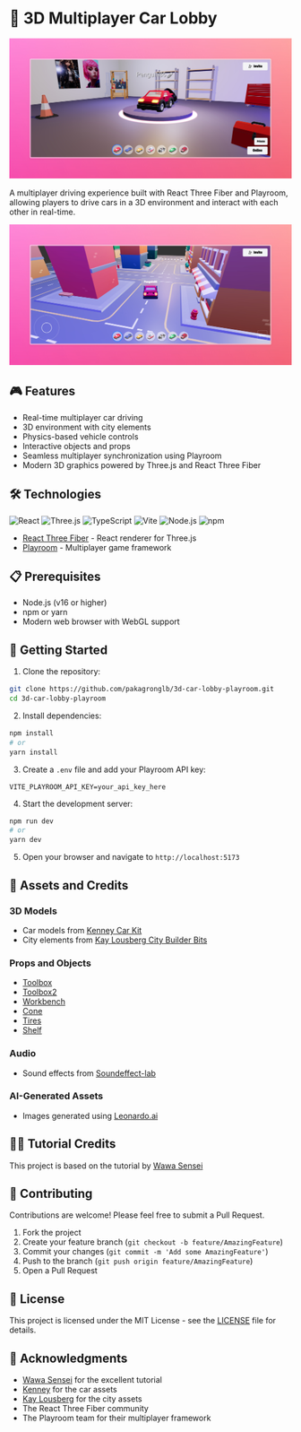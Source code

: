 # 🚗 3D Multiplayer Car Lobby

![Vroom Vroom](./lobby.jpeg)

A multiplayer driving experience built with React Three Fiber and Playroom, allowing players to drive cars in a 3D environment and interact with each other in real-time.

![Lobby](./vroom.jpeg)

## 🎮 Features

- Real-time multiplayer car driving
- 3D environment with city elements
- Physics-based vehicle controls
- Interactive objects and props
- Seamless multiplayer synchronization using Playroom
- Modern 3D graphics powered by Three.js and React Three Fiber

## 🛠️ Technologies

![React](https://img.shields.io/badge/React-20232A?style=for-the-badge&logo=react&logoColor=61DAFB)
![Three.js](https://img.shields.io/badge/Three.js-000000?style=for-the-badge&logo=three.js&logoColor=white)
![TypeScript](https://img.shields.io/badge/TypeScript-007ACC?style=for-the-badge&logo=typescript&logoColor=white)
![Vite](https://img.shields.io/badge/Vite-646CFF?style=for-the-badge&logo=vite&logoColor=white)
![Node.js](https://img.shields.io/badge/Node.js-43853D?style=for-the-badge&logo=node.js&logoColor=white)
![npm](https://img.shields.io/badge/npm-CB3837?style=for-the-badge&logo=npm&logoColor=white)

- [React Three Fiber](https://docs.pmnd.rs/react-three-fiber) - React renderer for Three.js
- [Playroom](https://docs.joinplayroom.com/) - Multiplayer game framework

## 📋 Prerequisites

- Node.js (v16 or higher)
- npm or yarn
- Modern web browser with WebGL support

## 🚀 Getting Started

1. Clone the repository:
```bash
git clone https://github.com/pakagronglb/3d-car-lobby-playroom.git
cd 3d-car-lobby-playroom
```

2. Install dependencies:
```bash
npm install
# or
yarn install
```

3. Create a `.env` file and add your Playroom API key:
```
VITE_PLAYROOM_API_KEY=your_api_key_here
```

4. Start the development server:
```bash
npm run dev
# or
yarn dev
```

5. Open your browser and navigate to `http://localhost:5173`

## 🎨 Assets and Credits

### 3D Models
- Car models from [Kenney Car Kit](https://www.kenney.nl/assets/car-kit)
- City elements from [Kay Lousberg City Builder Bits](https://kaylousberg.itch.io/city-builder-bits)

### Props and Objects
- [Toolbox](https://poly.pizza/m/bNqhcgTSc_E)
- [Toolbox2](https://poly.pizza/m/20JcnkCnbAc)
- [Workbench](https://poly.pizza/m/24I9X8aeWTR)
- [Cone](https://poly.pizza/m/WoXpAJT0oDn)
- [Tires](https://poly.pizza/m/mmq7GmG1AK)
- [Shelf](https://poly.pizza/m/6gKdASmfB9U)

### Audio
- Sound effects from [Soundeffect-lab](https://soundeffect-lab.info/sound/machine/)

### AI-Generated Assets
- Images generated using [Leonardo.ai](https://app.leonardo.ai/)

## 👨‍🏫 Tutorial Credits
This project is based on the tutorial by [Wawa Sensei](https://www.youtube.com/watch?v=1-7PY08aRM0&list=PLpepLKamtPjjJ4ig8QfpvaOOd3RlYFUc-&index=2&t=831s)

## 🤝 Contributing

Contributions are welcome! Please feel free to submit a Pull Request.

1. Fork the project
2. Create your feature branch (`git checkout -b feature/AmazingFeature`)
3. Commit your changes (`git commit -m 'Add some AmazingFeature'`)
4. Push to the branch (`git push origin feature/AmazingFeature`)
5. Open a Pull Request

## 📝 License

This project is licensed under the MIT License - see the [LICENSE](LICENSE) file for details.

## 🙏 Acknowledgments

- [Wawa Sensei](https://www.youtube.com/@WawaSensei) for the excellent tutorial
- [Kenney](https://www.kenney.nl/) for the car assets
- [Kay Lousberg](https://kaylousberg.itch.io/) for the city assets
- The React Three Fiber community
- The Playroom team for their multiplayer framework

